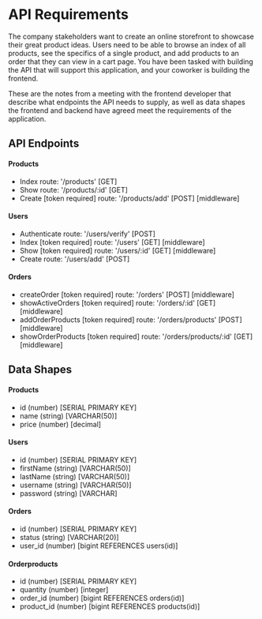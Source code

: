 # API Requirements
The company stakeholders want to create an online storefront to showcase their great product ideas. Users need to be able to browse an index of all products, see the specifics of a single product, and add products to an order that they can view in a cart page. You have been tasked with building the API that will support this application, and your coworker is building the frontend.

These are the notes from a meeting with the frontend developer that describe what endpoints the API needs to supply, as well as data shapes the frontend and backend have agreed meet the requirements of the application. 

## API Endpoints  
#### Products   
- Index                     route: '/products' [GET]   
- Show                      route: '/products/:id' [GET]   
- Create [token required]   route: '/products/add' [POST] [middleware]   

#### Users    
- Authenticate              route: '/users/verify' [POST]   
- Index [token required]    route: '/users'        [GET] [middleware]      
- Show [token required]     route: '/users/:id'    [GET] [middleware]      
- Create                    route: '/users/add'    [POST]   

#### Orders    
- createOrder       [token required]  route: '/orders'              [POST] [middleware]      
- showActiveOrders  [token required]  route: '/orders/:id'          [GET]  [middleware]      
- addOrderProducts  [token required]  route: '/orders/products'     [POST] [middleware]        
- showOrderProducts [token required]  route: '/orders/products/:id' [GET]  [middleware]   


## Data Shapes   
#### Products     
- id    (number) [SERIAL PRIMARY KEY]    
- name   (string) [VARCHAR(50)]   
- price  (number) [decimal]    

#### Users    
- id         (number) [SERIAL PRIMARY KEY]     
- firstName  (string) [VARCHAR(50)]     
- lastName   (string) [VARCHAR(50)]   
- username   (string) [VARCHAR(50)]   
- password   (string) [VARCHAR]    

#### Orders       
- id         (number) [SERIAL PRIMARY KEY]    
- status     (string) [VARCHAR(20)]      
- user_id    (number) [bigint REFERENCES users(id)]   

#### Orderproducts
- id         (number) [SERIAL PRIMARY KEY]   
- quantity   (number) [integer]  
- order_id   (number) [bigint REFERENCES orders(id)] 
- product_id (number) [bigint REFERENCES products(id)]  
  